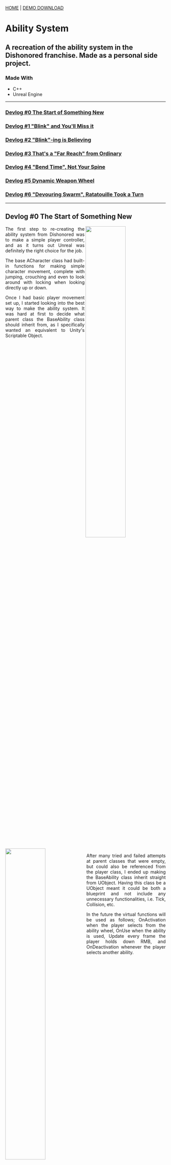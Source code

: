 [HOME](../README.md)
|
[DEMO DOWNLOAD](https://github.com/E-Dawkins/ProjectDemos/releases/tag/Ability-System-Demo-v1.0)
# Ability System

## **A recreation of the ability system in the Dishonored franchise. Made as a personal side project.**

### **Made With**
* C++
* Unreal Engine

---

[comment]: <> (Add link for each new devlog)

### [Devlog #0 The Start of Something New](#devlog-0-the-start-of-something-new-1)
### [Devlog #1 "Blink" and You'll Miss it](#devlog-1-blink-and-youll-miss-it-1)
### [Devlog #2 "Blink"-ing is Believing](#devlog-2-blink-ing-is-believing-1)
### [Devlog #3 That's a "Far Reach" from Ordinary](#devlog-3-thats-a-far-reach-from-ordinary-1)
### [Devlog #4 "Bend Time", Not Your Spine](#devlog-4-bend-time-not-your-spine-1)
### [Devlog #5 Dynamic Weapon Wheel](#devlog-5-dynamic-weapon-wheel-1)
### [Devlog #6 "Devouring Swarm", Ratatouille Took a Turn](#devlog-6-devouring-swarm-ratatouille-took-a-turn-1)

---

## Devlog #0 The Start of Something New

[comment]: <> (TODO - swap for SimpleController.mp4)
<img src="./assets/TEMP.png" align="right" width="50%"/>

<p align="justify">
    The first step to re-creating the ability system from Dishonored was to make a simple player controller, and as it turns out Unreal was definitely the right choice for the job.
</p>

<p align="justify">
    The base ACharacter class had built-in functions for making simple character movement, complete with jumping, crouching and even to look around with locking when looking directly up or down.
</p>

<p align="justify">
    Once I had basic player movement set up, I started looking into the best way to make the ability system. It was hard at first to decide what parent class the BaseAbility class should inherit from, as I specifically wanted an equivalent to Unity's Scriptable Object.
</p>

<br clear="both"/>

<img src="./assets/Dev0/BaseAbility.png" align="left" width="50%"/>

<p align="justify">
    After many tried and failed attempts at parent classes that were empty, but could also be referenced from the player class, I ended up making the BaseAbility class inherit straight from UObject. Having this class be a UObject meant it could be both a blueprint and not include any unnecessary functionalities, i.e. Tick, Collision, etc.
</p>

<p align="justify">
    In the future the virtual functions will be used as follows; OnActivation when the player selects from the ability wheel, OnUse when the ability is used, Update every frame the player holds down RMB, and OnDeactivation whenever the player selects another ability.
</p>

<br clear="both"/>
<br/>

<p align="justify">
    The BaseAbility class was now completely empty and blueprint-able, this combined with the player controller from earlier created a solid foundation on which to build upon.
</p>

---

## Devlog #1 "Blink" and You'll Miss it

<p align="justify">
    The first ability I wanted to re-create was the iconic blink ability, a seemingly simple teleport mechanic, but oh-boy was it complex! To start with here are a few screenshots of the ability in action:
</p>

<img src="./assets/Dev1/Blink_InAir.jpg" align="left" width="49%"/>
<img src="./assets/Dev1/Blink_IntoCrouch.jpg" float="right" width="49%"/>
<img src="./assets/Dev1/Blink_Mantle.jpg" align="left"width="49%"/>
<p align="justify">
    From these screenshots you can see that the Blink ability has many edge cases. The normal use case (top-left) where the player is not aiming at a surface, and they teleport into the air. The player is aiming at a surface but there is only room to crouch (top-right), they should be teleported there but crouched. And when the player aims at an edge (bottom-left) they should teleport on top of the edge.
</p>

<br clear="both"/>
<br/>
<br/>

<img src="./assets/Dev1/LineTrace.png" align="left" width="50%"/>

<p align = "justify">
    Let's start with the easiest implementation of a teleport mechanic, where you line trace from the players' viewpoint and in the direction that they are looking. If the line trace doesn't hit a surface, easy just teleport them to the end of the line trace, but if the line trace does hit a surface, teleport them to the impact point offset by the impact normal.
</p>

[comment]: <> (TODO - swap for BasicTeleport.mp4)
<img src="./assets/TEMP.png" align="left" width="50%"/>

<p align = "justify">
    Once I had the basic "lazy" teleport working, I started researching the best way to check for the mantle-able edge. But after researching countless other implementations of the Blink mechanic, I found that none of them were truly robust, i.e. one implementation added a force upwards so the player always launched a bit higher than where they were aiming.
</p>

<p align = "justify">
    After many failed attempts at implementing the edge-mantle, I decided to break the problem down into two simple questions. What is a wall? How for are we aiming from the top of a wall?
</p>
<br clear="both"/>
<br/>

<img src="./assets/Dev1/CrossProduct.png" align="right" width="50%"/>

<p align = "justify">
    The former of these questions was actually quite simple to answer, just check the dot product between the impact normal and the global up vector. How does this help us? Well, the dot product of two vectors tells us how aligned they are, so using this knowledge we can determine that a dot product of ~0 means it is a wall. As for the latter, I came up with what I think is a robust solution, a recursive sphere trace. So, starting from the impact point I sphere trace using the up vector of this normal (more on that later), and because a sphere trace in Unreal only hits an object a single time I recall the sphere trace but offset by an amount and add all hits to an out array, the last hit in this array is the top edge and the distance to the top can be calculated.
</p>

<p align = "justify">
    To determine the up vector from the normal, we first consider the normal to be the forward vector of an arbitrary local axis, then getting the cross product of the normal and the global up vector we obtain the local right vector. Then doing one more cross between the original forward vector (normal) and the local right vector we get back the local up vector. Then using this up vector we feed it into the recursive sphere trace, which was much more reliable than just using the global up vector. In the video below, the purple line is the local up vector and the spheres are the recursive trace, turning green when the player can "mantle".
</p>
<br/>

[comment]: <> (TODO - swap for MantleSphereTrace.mp4)
<p align="center">
    <img src="./assets/TEMP.png" width="80%"/>
</p>

<p align = "justify">
    After combining all these methods and implementing a comprehensive head check that takes into account the player crouching, you are left with a rather robust Blink system. There are of course some very specific edge-cases that I feel aren't worth taking the time to correct, but I'm sure it is possible with some extra checks. Below are the edge-cases that I have found.
</p>

<table border="0">
 <tr>
    <td>
        <p align="justify">
            Aiming too far under a platform doesn't let you Blink, and what it should do underneath, happens rare enough.
        </p>
    </td>
    <td>
        <p align="justify">
            Aiming at a very specific point next to another edge, fails all head checks, including crouch checks, happens in very specific circumstances.
        </p>
    </td>
 </tr>
 <tr>
    <td>
        <img src="./assets/Dev1/Blink_UnderPlatform.png"/>
    </td>
    <td>
        <img src="./assets/Dev1/Blink_NextToEdge.png"/>
    </td>
 </tr>
 <tr>
    <td>
        <img src="./assets/Dev1/Blink_UnderPlatform2.png"/>
    </td>
 </tr>
</table>

<p align="justify">
    And after adding a few cursors, I'm only a programmer please don't judge 🙏, it now looks pretty good, complete with everything I set out to do; simple teleport, mantle teleport and teleport-into-crouch. Overall, I am really happy with how it turned out, it was an eye-opening experience into how a "simple" mechanic can actually be quite complex.
</p>

[comment]: <> (TODO - swap for BlinkGameplay.mp4)
<p align="center">
    <img src="./assets/TEMP.png" width="80%"/>
</p>

---

## Devlog #2 "Blink"-ing is Believing

<p align="justify">
    Shortly after writing the last devlog, the edge cases were really bugging me, so I took a step back and realized what the real issue was. Let's think about it for a second, the reason why you couldn't teleport under specific circumstances is because all the head checks failed, right? And so I looked into it, and the teleport location was being set regardless of if the player could actually teleport or not. Adding in a quick check before setting the teleport / cursor locations fixed it! Now the system is 100% reliable and works under every circumstance that I tested, now I'm sure there are some very obscure fail-cases but in normal gameplay how often would they happen? Good enough for me.
</p>

<table border="0">
 <tr>
    <td>
        <p align="justify">
            Aiming far under a platform, now leaves the teleport location in the last spot where it last passed all checks.
        </p>
    </td>
    <td>
        <p align="justify">
            Aiming at a corner now also leaves the teleport location in the last spot where it passed all checks.
        </p>
    </td>
 </tr>
 <tr>
    <td>
        <img src="./assets/Dev2/Blink_UnderPlatform3.png"/>
    </td>
    <td>
        <img src="./assets/Dev2/Blink_NextToEdge2.png"/>
    </td>
 </tr>
</table>

---

## Devlog #3 That's a "Far Reach" from Ordinary

<img src="./assets/Dev3/MoveTowards.PNG" align="right" width="60%"/>

<p align="justify">
    The next ability on the list was very similar to the last, "Far Reach", it's essentially a teleport ability except instead of instantly teleporting to the target location you quickly rush towards it. This at first was difficult to think about, because how do you reliably rush towards an arbitrary point?
</p>
 
<p align="justify">
    My solution was to re-create the Unity function, 'Move Towards', which as the name would suggest moves a value towards another value. The advantage of using this over something like a linear interpolation, is that it doesn't require the start point or the alpha/t value that other interpolation functions do, instead taking in the current, target and max delta.
</p>

<p align="justify">
    Once I had the Move Towards function implemented, it was time to work on resolving the other issues of gravity and velocity carry-over. The gravity problem was solved by setting the players' gravity scale to 0 at the start of the rush and back to 1 at the end of the rush. As for the velocity carry-over, I just store the velocity before the rush, set the players' velocity to 0, and then back to stored velocity after the rush. Here's a short demo of the ability in action:
</p>

[comment]: <> (TODO - swap for FarReachDemo.mkv)
<p align="center">
    <img src="./assets/TEMP.png" width="80%"/>
</p>

---

## Devlog #4 "Bend Time", Not Your Spine

[comment]: <> (TODO - swap for BendTimeSlow.mp4)
<img src="./assets/TEMP.png" align="right" width="50%"/>

<p align="justify">
    'Time' for something a little less challenging, more of a refresher if you will. "Bend Time" does as the name suggests, you can slow time and, with an ability upgrade, stop time as well, but you still move at normal speed. This was an interesting ability to implement, because how does one stop everything but the player?
</p>

<p align="justify">
    I started off by finding a way to slow everything but the player, there are really only two ways to go about a problem like this. Either implement a component every physics body requires, to change their individual custom time dilation (yes, that exists in Unreal), but this approach requires a lot of set-up and I wanted my system to essentially be plug'n'play, with minimal set-up. The other approach was to change the global time dilation, and simply speed up the player so they appear to be moving normally.
</p>

<br/>

[comment]: <> (TODO - swap for BendTimePhysicsBug.mp4)
<img src="./assets/TEMP.png" align="left" width="50%"/>
<img src="./assets/Dev4/1_GlobalDilation.png" align="left" width="50%"/>

<p align="justify">
    I opted for the second approach, as it was actually a relatively simple formula to work out how fast to make the player, or rather what time dilation the player required. But there were two problems with this approach, the formula 1/Global Dilation worked but what if you wanted to stop everything (i.e. Global Dilation = 0), then the result would be division by zero which is a big no-no. And the second being, what to do if time is stopped but you collide with a physics object?
</p>

<p align="justify">
    The division-by-zero problem was relatively easy to solve, instead of setting global dilation to 0 set it to something very small like 0.0001, which would appear to stop time but in reality everything is moving extremely slowly. The collision problem was a bit harder to solve, as no matter what I tried physics objects would get accelerated to an extreme speed when time reverted back to normal. I ended up freezing the physics objects position and stopping physics simulation when the player got close to the object.
</p>

<br/>

<p align="justify">
    After many iterations of this ability, and a lot of collision testing, the ability seems to be about 95% reliable, which could be seen as negative, but I believe that this is good enough for my system. Because if I was going to be making this into a full-fledged game, I would have gone the other route with every actor having some sort of "TimeBendable" component that would be responsible for slowing / stopping each actor. See a demo video below:
</p>

[comment]: <> (TODO - swap for BendTimeDemo.mp4)
<div align="center">
    <img src="./assets/TEMP.png" width="80%"/>
</div>

---

## Devlog #5 Dynamic Weapon Wheel

<table border="0">
 <tr>
    <td>
        <p align="justify">
            Next on the list was to make a weapon wheel, but not just any weapon wheel, a dynamic weapon wheel. By dynamic I mean distributing the wheel icons evenly around the wheel, at run-time. The maths behind a dynamic weapon wheel is relatively simple, just rotate the starting position of item 0 around the wheel center by some amount. The hard part was figuring out how to create the icons at run-time and how to store the item data.
        </p>
    </td>
     <td width="30%">
        <img src="./assets/Dev5/WheelItem_1.png"/>
    </td>
 </tr>
 <tr>
     <td>
        <p align="justify">
            The creation of the wheel icons had me torn between using a button widget, or an image widget. On the one hand, the button widget had hovering built in but from testing having to hover over exactly where the icon was made the wheel finicky to use. Whereas the image approach was easier to manage, but with the obvious disadvantage of not having any hovering capabilities. After figuring out the maths to determine which icon is being pointed at, I decided to use the image widget for each wheel item and manually handle the icon switching between normal and selected.
        </p>
    </td>
    <td width="30%">
        <img src="./assets/Dev5/WheelItem_2.png"/>
    </td>
 </tr>
</table>

<br/>

<p align="justify">
    After getting the creation of the items down, I had to decide which base class to use for storing the wheel item data. Eventually after exploring multiple base classes, the best option was to use the lowest level object possible, the UObject parent class. With this and a WeaponWheel class, inherited from UUserWidget, it was rather trivial to dynamically add the items at run-time and to manually handle the item hovering. All of this combined plus a not-the-best recreation of the icons from Dishonored 2 made for a pretty robust and customizable dynamic weapon wheel.
</p>

### **3 Items**
[comment]: <> (TODO - swap for BendTimeDemo.mp4)
<div align="center">
    <img src="./assets/TEMP.png" width="70%"/>
</div>

<br clear="both"/>

### **9 Items**
[comment]: <> (TODO - swap for BendTimeDemo.mp4)
<div align="center">
    <img src="./assets/TEMP.png" width="70%"/>
</div>

<br clear="both"/>

---

## Devlog #6 "Devouring Swarm", Ratatouille Took a Turn

[comment]: <> (TODO - swap for SwarmFX.mp4)
<img src="./assets/TEMP.png" align="right" width="50%"/>

<p align="justify">
    After finishing the weapon wheel I was stuck on what ability to re-create next. I wanted something challenging but not too hard to implement, but there was one problem, almost all the other abilities required an enemy to use. So, it was finally time to add some enemies to the game, spice it up a bit.
</p>

<p align="justify">
    As for the swarm itself, I decided to split up the process into an AI controlled character and a swirling particle system of rats. The particle system was, for me at least, the hard part as I am a programmer not an artist. Lucky enough for me Unreal's Niagara system had the exact module I needed, the "Vortex Force" module. This module did more than I initially thought, as for some reason there is also a "Vortex Velocity" module, the key difference being that the force module also applies a force that pulls the particles towards some origin point. That module along with a rat mesh and a couple custom modules made for a pretty convincing rat swarm effect.
</p>

<br clear="both"/>

<img src="./assets/Dev6/BloodSprayFX.gif" align="left" width="40%"/>

<p align="justify">
    Now all that was left was to make an AI that could; target enemies, devour their corpses and wander when no enemies are left. Wandering was very simple, Unreal's navigation system has a find random point in reachable radius function that, as the name suggests, finds a random point within some radius that is also reachable.
</p>

<p align="justify">
    The targeting enemies required a bit more setup, I opted to go with an enemy manager that held a list of pointers to enemies, this list was populated at the beginning of each level. Of course, this probably isn't the most efficient way to handle an enemy manager, but it worked with minimal set-up regardless of the level. Once the enemy manager was set-up, I added a global function to find the nearest enemy to some arbitrary point, and then just like that the rats could 'attack enemies'.
</p>

<p align="justify">
    The last step was to make a blood spray particle effect for when the rats 'ate' corpses. Again this was hard for me as I don't have that much experience using the Niagara particle system. But I knew how I wanted it to look and that made it much, much easier to develop. Essentially there's a blood spray sprite where multiple of them are spawned at a random rotation around the emitter center, growing and shrinking over their lifetime. Finally, some extra particles are spawned with a velocity in a cone upwards to add more of a 'splash' effect.
</p>

<br clear="both"/>

<p align="justify">
    All of these systems (plus a nifty ghost swarm cursor) accumulated to create a pretty robust and good-looking rat swarm, that could both attack and 'devour' enemies. This whole ability was a bit different from what I usually do, combining FX with AI to create something unique, but surprisingly I enjoyed making it and found it a fun challenge  to overcome.
</p>

[comment]: <> (TODO - swap for SwarmFX_AI.mp4)
<div align="center">
    <img src="./assets/TEMP.png" width="80%"/>
</div>

---